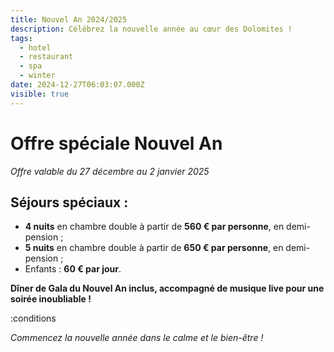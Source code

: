 ```yaml
---
title: Nouvel An 2024/2025
description: Célébrez la nouvelle année au cœur des Dolomites !
tags:
  - hotel
  - restaurant
  - spa
  - winter
date: 2024-12-27T06:03:07.000Z
visible: true
---
```


# Offre spéciale Nouvel An

*Offre valable du 27 décembre au 2 janvier 2025*

## Séjours spéciaux :

- **4 nuits** en chambre double à partir de **560 € par personne**, en demi-pension ;  
- **5 nuits** en chambre double à partir de **650 € par personne**, en demi-pension ;  
- Enfants : **60 € par jour**.  

**Dîner de Gala du Nouvel An inclus, accompagné de musique live pour une soirée inoubliable !**

:conditions

*Commencez la nouvelle année dans le calme et le bien-être !*
